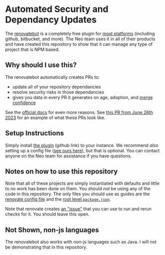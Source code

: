 # Automated Security and Dependancy Updates

The [renovatebot](https://github.com/renovatebot/renovate) is a completely free plugin for [most platforms](https://github.com/renovatebot/renovate#supported-platforms) (including github, bitbucket, and more). The Neo team uses it in all of their products and have created this repository to show that it can manage any type of project that is NPM based.

## Why should I use this?

The renovatebot automatically creates PRs to:

- update all of your repository dependancies
- resolve security risks in those dependancies
- gives you data in every PR it generates on age, adoption, and [merge confidence](https://docs.renovatebot.com/merge-confidence/)

See the [official docs](https://docs.renovatebot.com) for even more reasons. See [this PR from June 26th 2023](https://github.com/avaya-dux/neo-react-library/pull/217) for an example of what these PRs look like.

## Setup Instructions

Simply install [the plugin](https://github.com/apps/renovate) (github link) to your instance. We recommend _also_ setting up a config file ([see ours here](./.github/renovate.json5)), but that is optional. You can contact anyone on the Neo team for assistance if you have questions.

## Notes on how to use this repository

Note that all of these projects are simply instantiated with defaults and little to no work has been done on them. You should _not_ be using any of the code in this repository. The only files you should use as guides are the [renovate config file](./.github/renovate.json5) and the [root level `package.json`](./package.json).

Note that renovate creates [an "issue"](https://github.com/joe-s-avaya/auto-dependancy-updates/issues/3) that you can use to run and rerun checks for it. You should leave this open.

## Not Shown, non-js languages

The renovatebot also works with non-js languages such as Java. I will not be demonstrating that in this repository.
